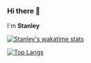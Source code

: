 ### Hi there 👋


I'm **Stanley** 


[](https://github-readme-stats.vercel.app/api?username=Stanely254&count_private=true&show_icons=true&theme=dark&border_radius=50)
 
[![Stanley's wakatime stats](https://github-readme-stats.vercel.app/api/wakatime?username=StarNorh&count_private=true&show_icons=true&theme=light&border_radius=35)](https://github.com/Stanely254/github-readme-stats)

[![Top Langs](https://github-readme-stats.vercel.app/api/top-langs/?username=Stanely254&count_private=true&show_icons=true&theme=dark&border_radius=50)](https://github.com/STanely254/github-readme-stats)
<!--is a ✨ _special_ ✨ repository because its `README.md` (this file) appears on your GitHub profile.

Here are some ideas to get you started:

- 🔭 I’m currently working on ...
- 🌱 I’m currently learning ...
- 👯 I’m looking to collaborate on ...
- 🤔 I’m looking for help with ...
- 💬 Ask me about ...
- 📫 How to reach me: ...
- 😄 Pronouns: ...
- ⚡ Fun fact: ...
-->
